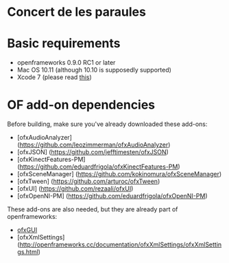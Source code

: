 # Concert de les paraules

# Basic requirements

* openframeworks 0.9.0 RC1 or later
* Mac OS 10.11 (although 10.10 is supposedly supported)
* Xcode 7 (please read [this](http://forum.openframeworks.cc/t/warning-before-upgrading-to-xcode-7/20755))

# OF add-on dependencies

Before building, make sure you've already downloaded these add-ons:

* [ofxAudioAnalyzer] (https://github.com/leozimmerman/ofxAudioAnalyzer)
* [ofxJSON] (https://github.com/jefftimesten/ofxJSON)
* [ofxKinectFeatures-PM] (https://github.com/eduardfrigola/ofxKinectFeatures-PM)
* [ofxSceneManager] (https://github.com/kokinomura/ofxSceneManager)
* [ofxTween] (https://github.com/arturoc/ofxTween)
* [ofxUI] (https://github.com/rezaali/ofxUI)
* [ofxOpenNI-PM] (https://github.com/eduardfrigola/ofxOpenNI-PM)

These add-ons are also needed, but they are already part of openframeworks:
* [ofxGUI](http://openframeworks.cc/documentation/ofxGui/ofxGui.html)
* [ofxXmlSettings] (http://openframeworks.cc/documentation/ofxXmlSettings/ofxXmlSettings.html)